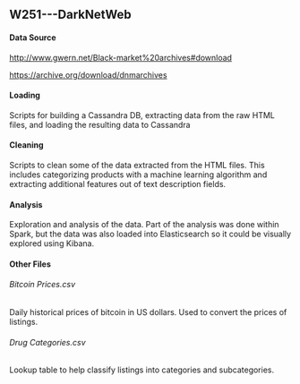 ## W251---DarkNetWeb
#### Data Source
http://www.gwern.net/Black-market%20archives#download

https://archive.org/download/dnmarchives

#### Loading
Scripts for building a Cassandra DB, extracting data from the raw HTML files, and loading the resulting data to Cassandra

#### Cleaning
Scripts to clean some of the data extracted from the HTML files. This includes categorizing products with a machine learning algorithm and extracting additional features out of text description fields.

#### Analysis
Exploration and analysis of the data. Part of the analysis was done within Spark, but the data was also loaded into Elasticsearch so it could be visually explored using Kibana.

#### Other Files
###### Bitcoin Prices.csv
Daily historical prices of bitcoin in US dollars. Used to convert the prices of listings.

###### Drug Categories.csv
Lookup table to help classify listings into categories and subcategories.

